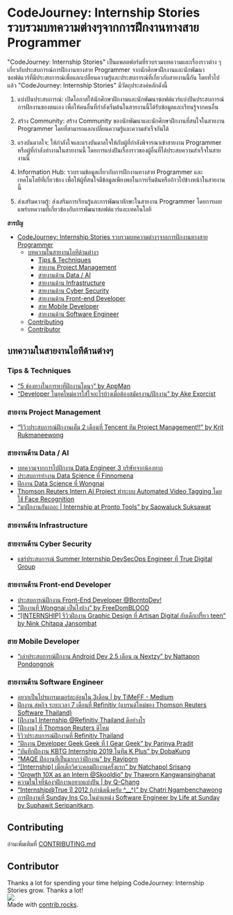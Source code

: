 # CodeJourney: Internship Stories รวบรวมบทความต่างๆจากการฝึกงานทางสาย Programmer

"CodeJourney: Internship Stories" เป็นแพลตฟอร์มที่รวบรวมบทความและเรื่องราวต่าง ๆ เกี่ยวกับประสบการณ์การฝึกงานทางสาย Programmer จากนักศึกษาฝึกงานและนักพัฒนาซอฟต์แวร์ที่มีประสบการณ์เพื่อแลกเปลี่ยนความรู้และประสบการณ์ที่เกี่ยวกับสายงานนี้กัน โดยทั่วไปแล้ว "CodeJourney: Internship Stories" มีวัตถุประสงค์หลักดังนี้

1. แบ่งปันประสบการณ์: เปิดโอกาสให้นักศึกษาฝึกงานและนักพัฒนาซอฟต์แวร์แบ่งปันประสบการณ์การฝึกงานของตนเอง เพื่อให้คนอื่นที่กำลังเริ่มต้นในสายงานนี้ได้รับข้อมูลและเรียนรู้จากคนอื่น

2. สร้าง Community: สร้าง Community ของนักพัฒนาและนักศึกษาฝึกงานที่สนใจในสายงาน Programmer โดยที่สามารถแลกเปลี่ยนความรู้และความสำเร็จกันได้

3. แรงบันดาลใจ: ให้กำลังใจและแรงบันดาลใจให้กับผู้ที่กำลังพิจารณาเข้าสายงาน Programmer หรือผู้ที่กำลังทำงานในสายงานนี้ โดยการแบ่งปันเรื่องราวของผู้อื่นที่ได้ประสบความสำเร็จในสายงานนี้

4. Information Hub: รวบรวมข้อมูลเกี่ยวกับการฝึกงานทางสาย Programmer และเทคโนโลยีที่เกี่ยวข้อง เพื่อให้ผู้ที่สนใจมีข้อมูลเพียงพอในการเริ่มต้นหรือก้าวไปข้างหน้าในสายงานนี้

5. ส่งเสริมความรู้: ส่งเสริมการเรียนรู้และการพัฒนาทักษะในสายงาน Programmer โดยการเผยแพร่บทความที่เกี่ยวข้องกับการพัฒนาซอฟต์แวร์และเทคโนโลยี


**สารบัญ**

- [CodeJourney: Internship Stories รวบรวมบทความต่างๆจากการฝึกงานทางสาย Programmer](#codejourney-internship-stories-รวบรวมบทความต่างๆจากการฝึกงานทางสาย-programmer)
  - [บทความในสายงานไอทีด้านต่างๆ](#บทความในสายงานไอทีด้านต่างๆ)
    - [Tips \& Techniques](#tips--techniques)
    - [สายงาน Project Management](#สายงาน-project-management)
    - [สายงานด้าน Data / AI](#สายงานด้าน-data--ai)
    - [สายงานด้าน Infrastructure](#สายงานด้าน-infrastructure)
    - [สายงานด้าน Cyber Security](#สายงานด้าน-cyber-security)
    - [สายงานด้าน Front-end Developer](#สายงานด้าน-front-end-developer)
    - [สาย Mobile Developer](#สาย-mobile-developer)
    - [สายงานด้าน Software Engineer](#สายงานด้าน-software-engineer)
  - [Contributing](#contributing)
  - [Contributor](#contributor)


## บทความในสายงานไอทีด้านต่างๆ

### Tips & Techniques
- [“5 ช่องทางในการหาที่ฝึกงานโดนๆ” by AppMan](https://link.medium.com/WC9TwIBbuZ)
- [“Developer ในยุคใหม่ควรใส่ใจอะไรบ้างเมื่อต้องสมัครงาน/ฝึกงาน” by Ake Exorcist](https://medium.com/nextzy/developer-ในยุคใหม่ควรใส่ใจอะไรบ้างเมื่อต้องสมัครงาน-ฝึกงาน-491934e765f8)

### สายงาน Project Management
- [“รีวิวประสบการณ์ฝึกงานเต็ม 2 เดือนที่ Tencent ทีม Project Management!!” by Krit Rukmaneewong](https://link.medium.com/kQukIAolrZ)

### สายงานด้าน Data / AI

- [บทความจากการไปฝึกงาน Data Engineer 3 บริษัทจากน้องทาก](https://discuss.dataengineercafe.io/t/data-engineer-3/584)
- [ประสบการทำงาน Data Science ที่ Finnomena](https://manussanun.medium.com/%E0%B8%9B%E0%B8%A3%E0%B8%B0%E0%B8%AA%E0%B8%9A%E0%B8%81%E0%B8%B2%E0%B8%A3%E0%B8%93%E0%B9%8C-1-%E0%B8%9B%E0%B8%B5%E0%B8%81%E0%B8%B1%E0%B8%9A%E0%B8%81%E0%B8%B2%E0%B8%A3%E0%B9%80%E0%B8%9B%E0%B9%87%E0%B8%99-data-scientist-%E0%B8%97%E0%B8%B5%E0%B9%88-startup-%E0%B9%81%E0%B8%AB%E0%B9%88%E0%B8%87%E0%B8%AB%E0%B8%99%E0%B8%B6%E0%B9%88%E0%B8%87%E0%B8%A2%E0%B9%88%E0%B8%B2%E0%B8%99%E0%B8%AA%E0%B8%B5%E0%B8%A5%E0%B8%A1-267e137e063c)
- [ฝึกงาน Data Science ที่ Wongnai](https://life.wongnai.com/internship-image-classification-wongnai-a1dbc2890766)
- [Thomson Reuters Intern AI Project ทำระบบ Automated Video Tagging โดยใช้ Face Recognition](https://medium.com/@nuntida.s/thomson-reuters-intern-ai-project-%E0%B8%97%E0%B8%B3%E0%B8%A3%E0%B8%B0%E0%B8%9A%E0%B8%9A-automated-video-tagging-%E0%B9%82%E0%B8%94%E0%B8%A2%E0%B9%83%E0%B8%8A%E0%B9%89-face-recognition-955fb1f9fe6b)
- [“มาฝึกงานกันเถอะ | Internship at Pronto Tools” by Saowaluck Suksawat](https://link.medium.com/FeCoAezbuZ)

### สายงานด้าน Infrastructure

### สายงานด้าน Cyber Security
- [แชร์ประสบการณ์ Summer Internship DevSecOps Engineer ที่ True Digital Group](https://medium.com/@horizon_20/summer-internship-devsecops-engineer-ที่-true-digital-group-fc6d6e44538)


### สายงานด้าน Front-end Developer

- [ประสบการณ์ฝึกงาน Front-End Developer @BorntoDev!](https://www.borntodev.com/2022/05/23/%E0%B8%9B%E0%B8%A3%E0%B8%B0%E0%B8%AA%E0%B8%9A%E0%B8%81%E0%B8%B2%E0%B8%A3%E0%B8%93%E0%B9%8C%E0%B8%9D%E0%B8%B6%E0%B8%81%E0%B8%87%E0%B8%B2%E0%B8%99-front-end-developer-borntodev)
- [“ฝึกงานที่ Wongnai เป็นไงบ้าง” by FreeDomBLOOD](https://link.medium.com/jpWdWCLbuZ)
- [“[INTERNSHIP] รีวิวฝึกงาน Graphic Design ที่ Artisan Digital กับเด็กเปรี้ยว teen” by Nink Chitapa Jansombat](https://link.medium.com/zVfhIqBauZ)

### สาย Mobile Developer
- [“เล่าประสบการณ์ฝึกงาน Android Dev 2.5 เดือน ณ Nextzy” by Nattapon Pondongnok](https://link.medium.com/6WYApurbuZ)

### สายงานด้าน Software Engineer

- [อยากเป็นโปรแกรมเมอร์ละอ่อนใน 3เดือน | by TiMeFF - Medium](https://medium.com/p/7201b312e115)
- [ฝึกงาน สหกิจ ระยะเวลา 7 เดือนที่ Refinitiv (แบรนด์ใหม่ของ Thomson Reuters Software Thailand)](https://kittinunpongsukjai.medium.com/%E0%B8%9D%E0%B8%B6%E0%B8%81%E0%B8%87%E0%B8%B2%E0%B8%99-%E0%B8%AA%E0%B8%AB%E0%B8%81%E0%B8%B4%E0%B8%88-%E0%B8%A3%E0%B8%B0%E0%B8%A2%E0%B8%B0%E0%B9%80%E0%B8%A7%E0%B8%A5%E0%B8%B2-7-%E0%B9%80%E0%B8%94%E0%B8%B7%E0%B8%AD%E0%B8%99%E0%B8%97%E0%B8%B5%E0%B9%88-refinitiv-%E0%B8%8A%E0%B8%B7%E0%B8%AD%E0%B9%80%E0%B8%81%E0%B9%88%E0%B8%B2-thomson-reuters-9d6e8ac4a7d7)
- [[ฝึกงาน] Internship @Refinitiv Thailand ดีอย่างไร](https://medium.com/@siripornkiwatthana.new/%E0%B8%9D%E0%B8%B6%E0%B8%81%E0%B8%87%E0%B8%B2%E0%B8%99-internship-refinitiv-thailand-%E0%B8%94%E0%B8%B5%E0%B8%AD%E0%B8%A2%E0%B9%88%E0%B8%B2%E0%B8%87%E0%B9%84%E0%B8%A3-2f71a2885ef8)
- [[ฝึกงาน] ที่ Thomson Reuters ดีไหม](https://medium.com/@sittikiat/%E0%B8%9D%E0%B8%B6%E0%B8%81%E0%B8%87%E0%B8%B2%E0%B8%99-%E0%B8%97%E0%B8%B5%E0%B9%88-thomson-reuters-%E0%B8%94%E0%B8%B5%E0%B9%84%E0%B8%AB%E0%B8%A1-5ac5d41846c6)
- [รีวิวประสบการณ์ฝึกงานที่ Refinitiv Thailand](https://medium.com/@toeikullapa/%E0%B8%A3%E0%B8%B5%E0%B8%A7%E0%B8%B4%E0%B8%A7%E0%B8%9B%E0%B8%A3%E0%B8%B0%E0%B8%AA%E0%B8%9A%E0%B8%81%E0%B8%B2%E0%B8%A3%E0%B8%93%E0%B9%8C%E0%B8%9D%E0%B8%B6%E0%B8%81%E0%B8%87%E0%B8%B2%E0%B8%99%E0%B8%97%E0%B8%B5%E0%B9%88-refinitiv-thailand-ef08904196da)
- [“ฝึกงาน Developer Geek Geek ที่ I Gear Geek” by Parinya Pradit](https://link.medium.com/bkSX6UicuZ)
- [“บันทึกฝึกงาน KBTG Internship 2019 ในทีม K Plus” by DobaKung](https://medium.com/nathan-s-blog/kbtg-internship-a5e0690f4b58)
- [“MAQE ฝึกงานที่เป็นมากกว่าฝึกงาน” by Raviporn](https://medium.com/maqe/maqe-internship-experience-eb33c952d69a)
- [“[Internship] เมื่อเด็กวิศวะคอมฝึกงานครั้งแรก” by Natchapol Srisang](https://www.utopiabeam.dev/blog/internship-1st-time)
- [“Growth 10X as an Intern @Skooldio” by Thaworn Kangwansinghanat](https://link.medium.com/3fZozusEiZ)
- [ความในใจที่น้องๆฝึกงานอยากแบ่งปัน | by Q-Chang](https://www.linkedin.com/posts/q-chang_lifeatqchang-peopleatqchang-qchanginternship-activity-7108465908179771392-Z493?utm_source=share&utm_medium=member_desktop)
- [“Internship@True ปี 2012 (เก่านิดนึงครับ ^__^)” by Chatri Ngambenchawong](https://naiwaen.debuggingsoft.com/tag/internshiptrue/)
- [การฝึกงานที่ Sunday Ins Co.ในตำแหน่ง Software Engineer by Life at Sunday by Suphawit Seripanitkarn](https://medium.com/lifeatsunday/%E0%B8%81%E0%B8%B2%E0%B8%A3%E0%B8%9D%E0%B8%B6%E0%B8%81%E0%B8%87%E0%B8%B2%E0%B8%99%E0%B8%97%E0%B8%B5%E0%B9%88-sunday-ins-co-%E0%B9%83%E0%B8%99%E0%B8%95%E0%B8%B3%E0%B9%81%E0%B8%AB%E0%B8%99%E0%B9%88%E0%B8%87-software-engineer-172e93bbb99e).

## Contributing
อ่านเพิ่มเติมที่ [CONTRIBUTING.md](/CONTRIBUTING.md)

## Contributor
Thanks a lot for spending your time helping CodeJourney: Internship Stories grow. Thanks a lot! 
<br>
<a href="https://github.com/NongSnail/codejourney_internship_stories/graphs/contributors">
  <img src="https://contrib.rocks/image?repo=NongSnail/codejourney_internship_stories" />
</a>
<br>
Made with [contrib.rocks](https://contrib.rocks).

